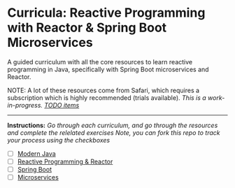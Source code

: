 # Curricula: Reactive Programming with Reactor & Spring Boot Microservices

A guided curriculum with all the core resources to learn reactive programming in Java, specifically with Spring Boot microservices and Reactor.

NOTE: A lot of these resources come from Safari, which requires a subscription which is highly recommended (trials available). *This is a work-in-progress. [TODO items](todo.md)*

--- 

**Instructions:** *Go through each curriculum, and go through the resources and complete the relelated exercises Note, you can fork this repo to track your process using the checkboxes*

* [ ] [Modern Java](curric-java.md)
* [ ] [Reactive Programming & Reactor](curric-java#Reactive-and-Reactor.md)
* [ ] [Spring Boot](curric-microservices-with-spring-boot.md)
* [ ] [Microservices](curric-spring-boot-microservices.md)
